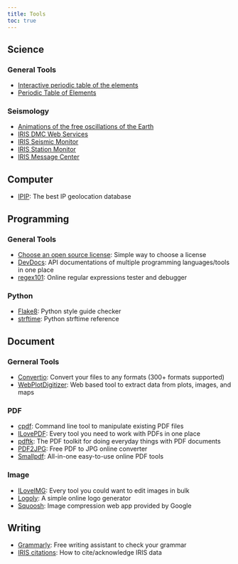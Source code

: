 ```yaml
---
title: Tools
toc: true
---
```


## Science

### General Tools

- [Interactive periodic table of the elements](https://leonard-seydoux.github.io/periodic-table/)
- [Periodic Table of Elements](https://www.ptable.com)

### Seismology

- [Animations of the free oscillations of the Earth](https://saviot.cnrs.fr/terre/index.en.html)
- [IRIS DMC Web Services](http://service.iris.edu)
- [IRIS Seismic Monitor](http://ds.iris.edu/seismon/index.phtml)
- [IRIS Station Monitor](https://www.iris.edu/app/station_monitor/)
- [IRIS Message Center](http://ds.iris.edu/message-center/)

## Computer

- [IPIP](https://www.ipip.net/): The best IP geolocation database

## Programming

### General Tools

- [Choose an open source license](https://choosealicense.com/): Simple way to choose a license
- [DevDocs](https://devdocs.io/): API documentations of multiple programming languages/tools in one place
- [regex101](https://regex101.com/): Online regular expressions tester and debugger

### Python

- [Flake8](https://flake8.pycqa.org/): Python style guide checker
- [strftime](http://strftime.org/): Python strftime reference

## Document

### Gerneral Tools

- [Convertio](https://convertio.co/): Convert your files to any formats (300+ formats supported)
- [WebPlotDigitizer](https://automeris.io/WebPlotDigitizer): Web based tool to extract data from plots, images, and maps

### PDF

- [cpdf](http://community.coherentpdf.com/): Command line tool to manipulate existing PDF files
- [ILovePDF](https://www.ilovepdf.com/): Every tool you need to work with PDFs in one place
- [pdftk](https://www.pdflabs.com/tools/pdftk-the-pdf-toolkit/): The PDF toolkit for doing everyday things with PDF documents
- [PDF2JPG](https://pdf2jpg.net/): Free PDF to JPG online converter
- [Smallpdf](https://smallpdf.com/): All-in-one easy-to-use online PDF tools

### Image

- [ILoveIMG](https://www.iloveimg.com/): Every tool you could want to edit images in bulk
- [Logoly](https://www.logoly.pro/): A simple online logo generator
- [Squoosh](https://squoosh.app/): Image compression web app provided by Google

## Writing

- [Grammarly](https://www.grammarly.com): Free writing assistant to check your grammar
- [IRIS citations](https://www.iris.edu/hq/iris_citations): How to cite/acknowledge IRIS data
